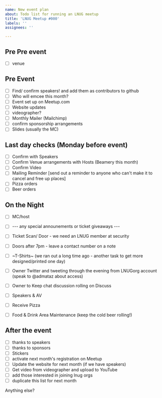 ```yaml
---
name: New event plan
about: Todo list for running an LNUG meetup
title: 'LNUG Meetup #000'
labels: ''
assignees: ''

---
```


## Pre Pre event

 - [ ] venue

## Pre Event
- [ ] Find/ confirm speakers! and add them as contributors to github
- [ ] Who will emcee this month? 
- [ ] Event set up on Meetup.com
- [ ] Website updates 
- [ ] videographer? 
- [ ] Monthly Mailer (Mailchimp)
- [ ] confirm sponsorship arrangements
- [ ] Slides (usually the MC)

## Last day checks (Monday before event)
- [ ] Confirm with Speakers 
- [ ] Confirm Venue arrangements with Hosts (Beamery this month)
- [ ] Confirm Video 
- [ ] Mailing Reminder [send out a reminder to anyone who can't make it to cancel and free up places]
- [ ] Pizza orders
- [ ] Beer orders

## On the Night
- [ ] MC/host
- [ ] --- any special announements or ticket giveaways ---
- [ ] Ticket Scan/ Door  - we need an LNUG member at security
- [ ] Doors after 7pm - leave a contact number on a note
- [ ] ~T-Shirts~ (we ran out a long time ago - another task to get more designed/printed one day)
- [ ] Owner Twitter and tweeting through the evening from LNUGorg account (speak to @admataz about access)
- [ ] Owner to Keep chat discussion rolling on Discuss
- [ ] Speakers & AV 
- [ ] Receive Pizza   
- [ ] Food & Drink Area Maintenance (keep the cold beer rolling!) 


## After the event
- [ ] thanks to speakers
- [ ] thanks to sponsors
- [ ] Stickers 
- [ ] activate next month's registration on Meetup
- [ ] Update the website for next month (if we have speakers)
- [ ] Get video from videographer and upload to YouTube
- [ ] add those interested in joining lnug orgs
- [ ] duplicate this list for next month

Anything else?
